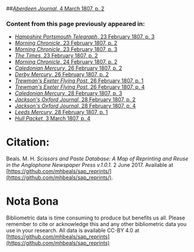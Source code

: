 ##[*Aberdeen Journal*, 4 March 1807, p. 2](https://mhbeals.github.io/sap_html/Aberdeen-Journal/Aberdeen-Journal-4-March-1807-p-2)

### Content from this page previously appeared in:
+ [*Hampshire Portsmouth Telegraph*, 23 February 1807, p. 3](https://mhbeals.github.io/sap_html/Hampshire-Portsmouth-Telegraph/Hampshire-Portsmouth-Telegraph-23-February-1807-p-3)
+ [*Morning Chronicle*, 23 February 1807, p. 2](https://mhbeals.github.io/sap_html/Morning-Chronicle/Morning-Chronicle-23-February-1807-p-2)
+ [*Morning Chronicle*, 23 February 1807, p. 3](https://mhbeals.github.io/sap_html/Morning-Chronicle/Morning-Chronicle-23-February-1807-p-3)
+ [*The Times*, 23 February 1807, p. 2](https://mhbeals.github.io/sap_html/The-Times/The-Times-23-February-1807-p-2)
+ [*Morning Chronicle*, 24 February 1807, p. 2](https://mhbeals.github.io/sap_html/Morning-Chronicle/Morning-Chronicle-24-February-1807-p-2)
+ [*Caledonian Mercury*, 26 February 1807, p. 2](https://mhbeals.github.io/sap_html/Caledonian-Mercury/Caledonian-Mercury-26-February-1807-p-2)
+ [*Derby Mercury*, 26 February 1807, p. 2](https://mhbeals.github.io/sap_html/Derby-Mercury/Derby-Mercury-26-February-1807-p-2)
+ [*Trewman's Exeter Flying Post*, 26 February 1807, p. 1](https://mhbeals.github.io/sap_html/Trewman's-Exeter-Flying-Post/Trewman's-Exeter-Flying-Post-26-February-1807-p-1)
+ [*Trewman's Exeter Flying Post*, 26 February 1807, p. 4](https://mhbeals.github.io/sap_html/Trewman's-Exeter-Flying-Post/Trewman's-Exeter-Flying-Post-26-February-1807-p-4)
+ [*Caledonian Mercury*, 28 February 1807, p. 3](https://mhbeals.github.io/sap_html/Caledonian-Mercury/Caledonian-Mercury-28-February-1807-p-3)
+ [*Jackson's Oxford Journal*, 28 February 1807, p. 2](https://mhbeals.github.io/sap_html/Jackson's-Oxford-Journal/Jackson's-Oxford-Journal-28-February-1807-p-2)
+ [*Jackson's Oxford Journal*, 28 February 1807, p. 4](https://mhbeals.github.io/sap_html/Jackson's-Oxford-Journal/Jackson's-Oxford-Journal-28-February-1807-p-4)
+ [*Leeds Mercury*, 28 February 1807, p. 1](https://mhbeals.github.io/sap_html/Leeds-Mercury/Leeds-Mercury-28-February-1807-p-1)
+ [*Hull Packet*, 3 March 1807, p. 4](https://mhbeals.github.io/sap_html/Hull-Packet/Hull-Packet-3-March-1807-p-4)
                    
# Citation: 

Beals. M. H. *Scissors and Paste Database: A Map of Reprinting and Reuse in the Anglophone Newspaper Press v.1.0.1.* 2 June 2017. Available at [https://github.com/mhbeals/sap_reprints/](https://github.com/mhbeals/sap_reprints/). 
                    
# Nota Bona

Bibliometric data is time consuming to produce but benefits us all. Please remember to cite or acknowledge this and any other bibliometric data you use in your research. All data is available CC-BY 4.0 at [https://github.com/mhbeals/sap_reprints](https://github.com/mhbeals/sap_reprints)